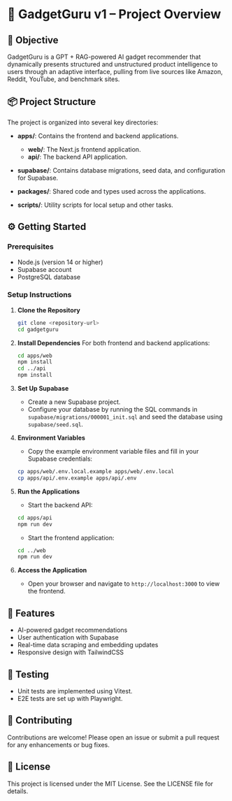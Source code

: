 # 🚀 GadgetGuru v1 – Project Overview

## 🔹 Objective
GadgetGuru is a GPT + RAG-powered AI gadget recommender that dynamically presents structured and unstructured product intelligence to users through an adaptive interface, pulling from live sources like Amazon, Reddit, YouTube, and benchmark sites.

## 📦 Project Structure
The project is organized into several key directories:

- **apps/**: Contains the frontend and backend applications.
  - **web/**: The Next.js frontend application.
  - **api/**: The backend API application.
  
- **supabase/**: Contains database migrations, seed data, and configuration for Supabase.

- **packages/**: Shared code and types used across the applications.

- **scripts/**: Utility scripts for local setup and other tasks.

## ⚙️ Getting Started

### Prerequisites
- Node.js (version 14 or higher)
- Supabase account
- PostgreSQL database

### Setup Instructions

1. **Clone the Repository**
   ```bash
   git clone <repository-url>
   cd gadgetguru
   ```

2. **Install Dependencies**
   For both frontend and backend applications:
   ```bash
   cd apps/web
   npm install
   cd ../api
   npm install
   ```

3. **Set Up Supabase**
   - Create a new Supabase project.
   - Configure your database by running the SQL commands in `supabase/migrations/000001_init.sql` and seed the database using `supabase/seed.sql`.

4. **Environment Variables**
   - Copy the example environment variable files and fill in your Supabase credentials:
   ```bash
   cp apps/web/.env.local.example apps/web/.env.local
   cp apps/api/.env.example apps/api/.env
   ```

5. **Run the Applications**
   - Start the backend API:
   ```bash
   cd apps/api
   npm run dev
   ```
   - Start the frontend application:
   ```bash
   cd ../web
   npm run dev
   ```

6. **Access the Application**
   - Open your browser and navigate to `http://localhost:3000` to view the frontend.

## 📄 Features
- AI-powered gadget recommendations
- User authentication with Supabase
- Real-time data scraping and embedding updates
- Responsive design with TailwindCSS

## 🧪 Testing
- Unit tests are implemented using Vitest.
- E2E tests are set up with Playwright.

## 🔄 Contributing
Contributions are welcome! Please open an issue or submit a pull request for any enhancements or bug fixes.

## 📜 License
This project is licensed under the MIT License. See the LICENSE file for details.